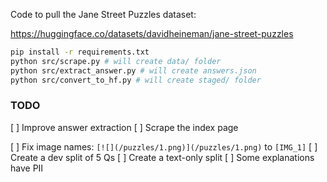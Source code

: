 Code to pull the Jane Street Puzzles dataset:

https://huggingface.co/datasets/davidheineman/jane-street-puzzles

```sh
pip install -r requirements.txt
python src/scrape.py # will create data/ folder
python src/extract_answer.py # will create answers.json
python src/convert_to_hf.py # will create staged/ folder
```

### TODO

[ ] Improve answer extraction
[ ] Scrape the index page

[ ] Fix image names: `[![](/puzzles/1.png)](/puzzles/1.png)` to `[IMG_1]`
[ ] Create a dev split of 5 Qs
[ ] Create a text-only split
[ ] Some explanations have PII
